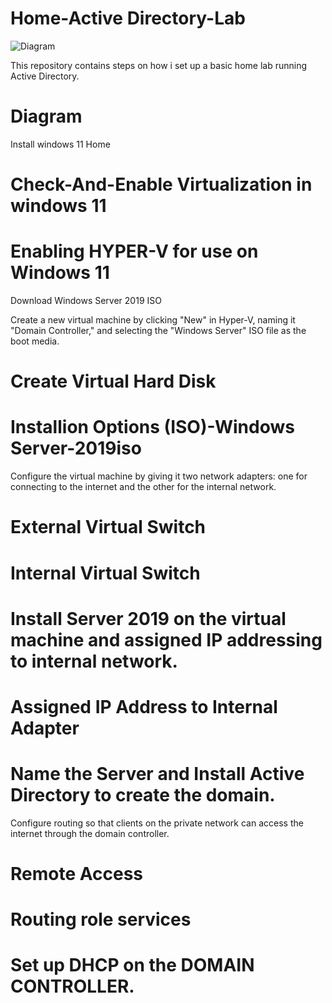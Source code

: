 <h1>Home-Active Directory-Lab</h1>

![Diagram](https://github.com/Kevin4Learning/Home-Active-Directory-Lab/assets/150920288/c87a2ac0-2ca4-40fe-9ad8-a344cf7fb2a4)



This repository contains steps on how i set up a basic home lab running Active Directory.

# Diagram

 Install windows 11 Home

# Check-And-Enable Virtualization in windows 11

 

# Enabling HYPER-V for use on Windows 11

Download Windows Server 2019 ISO

Create a new virtual machine by clicking "New" in Hyper-V, naming it "Domain Controller," and selecting the "Windows Server" ISO file as the boot media.

# Create Virtual Hard Disk


# Installion Options (ISO)-Windows Server-2019iso

Configure the virtual machine by giving it two network adapters: one for connecting to the internet and the other for the internal network.
# External Virtual Switch


# Internal Virtual Switch

# Install Server 2019 on the virtual machine and assigned IP addressing to internal network.


# Assigned IP Address to Internal Adapter

# Name the Server and Install Active Directory to create the domain.

Configure routing so that clients on the private network can access the internet through the domain controller.

# Remote Access


# Routing role services

# Set up DHCP on the DOMAIN CONTROLLER.











